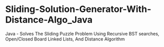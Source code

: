 # Sliding-Solution-Generator-With-Distance-Algo_Java
Java - Solves The Sliding Puzzle Problem Using Recursive BST searches, Open/Closed Board Linked Lists, And Distance Algorithm
